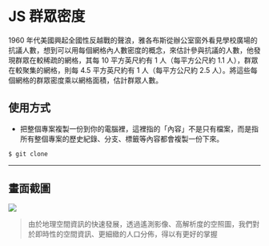 # JS 群眾密度

1960 年代美國興起全國性反越戰的聲浪，雅各布斯從辦公室窗外看見學校廣場的抗議人數，想到可以用每個網格內人數密度的概念，來估計參與抗議的人數，他發現群眾在較稀疏的網格，其每 10 平方英尺約有 1 人（每平方公尺約 1.1 人），群眾在較聚集的網格，則每 4.5 平方英尺約有 1 人（每平方公尺約 2.5 人）。將這些每個網格的群眾密度乘以網格面積，估計群眾人數。

## 使用方式
- 把整個專案複製一份到你的電腦裡，這裡指的「內容」不是只有檔案，而是指所有整個專案的歷史紀錄、分支、標籤等內容都會複製一份下來。
```sh
$ git clone
```

----

## 畫面截圖
![](https://i.imgur.com/iT1M8aL.gif)
> 由於地理空間資訊的快速發展，透過遙測影像、高解析度的空照圖，我們對於即時性的空間資訊、更細緻的人口分佈，得以有更好的掌握
